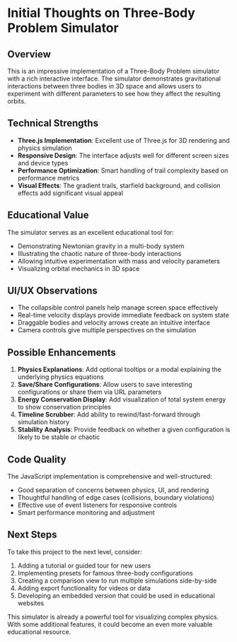 # Initial Thoughts on Three-Body Problem Simulator

## Overview
This is an impressive implementation of a Three-Body Problem simulator with a rich interactive interface. The simulator demonstrates gravitational interactions between three bodies in 3D space and allows users to experiment with different parameters to see how they affect the resulting orbits.

## Technical Strengths
- **Three.js Implementation**: Excellent use of Three.js for 3D rendering and physics simulation
- **Responsive Design**: The interface adjusts well for different screen sizes and device types
- **Performance Optimization**: Smart handling of trail complexity based on performance metrics
- **Visual Effects**: The gradient trails, starfield background, and collision effects add significant visual appeal

## Educational Value
The simulator serves as an excellent educational tool for:
- Demonstrating Newtonian gravity in a multi-body system
- Illustrating the chaotic nature of three-body interactions
- Allowing intuitive experimentation with mass and velocity parameters
- Visualizing orbital mechanics in 3D space

## UI/UX Observations
- The collapsible control panels help manage screen space effectively
- Real-time velocity displays provide immediate feedback on system state
- Draggable bodies and velocity arrows create an intuitive interface
- Camera controls give multiple perspectives on the simulation

## Possible Enhancements
1. **Physics Explanations**: Add optional tooltips or a modal explaining the underlying physics equations
2. **Save/Share Configurations**: Allow users to save interesting configurations or share them via URL parameters
3. **Energy Conservation Display**: Add visualization of total system energy to show conservation principles
4. **Timeline Scrubber**: Add ability to rewind/fast-forward through simulation history
5. **Stability Analysis**: Provide feedback on whether a given configuration is likely to be stable or chaotic

## Code Quality
The JavaScript implementation is comprehensive and well-structured:
- Good separation of concerns between physics, UI, and rendering
- Thoughtful handling of edge cases (collisions, boundary violations)
- Effective use of event listeners for responsive controls
- Smart performance monitoring and adjustment

## Next Steps
To take this project to the next level, consider:
1. Adding a tutorial or guided tour for new users
2. Implementing presets for famous three-body configurations
3. Creating a comparison view to run multiple simulations side-by-side
4. Adding export functionality for videos or data
5. Developing an embedded version that could be used in educational websites

This simulator is already a powerful tool for visualizing complex physics. With some additional features, it could become an even more valuable educational resource.
